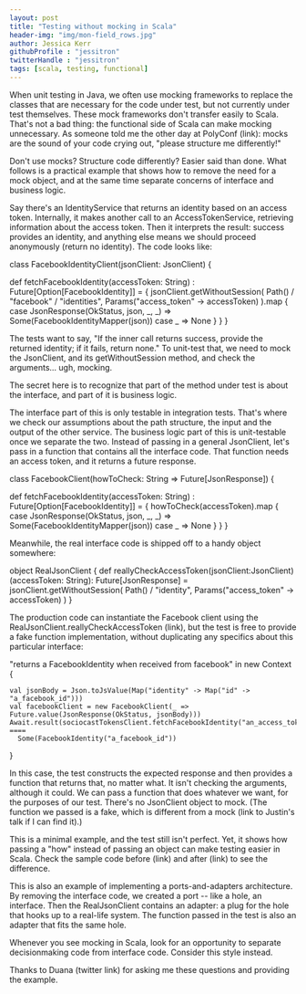 ```yaml
---
layout: post
title: "Testing without mocking in Scala"
header-img: "img/mon-field_rows.jpg"
author: Jessica Kerr
githubProfile : "jessitron"
twitterHandle : "jessitron"
tags: [scala, testing, functional]
---
```


When unit testing in Java, we often use mocking frameworks to replace the classes that are necessary for the code under test, but not currently under test themselves. These mock frameworks don't transfer easily to Scala. That's not a bad thing: the functional side of Scala can make mocking unnecessary. As someone told me the other day at PolyConf (link): mocks are the sound of your code crying out, "please structure me differently!"

Don't use mocks? Structure code differently? Easier said than done. What follows is a practical example that shows how to remove the need for a mock object, and at the same time separate concerns of interface and business logic.

Say there's an IdentityService that returns an identity based on an access token. Internally, it makes another call to an AccessTokenService, retrieving
information about the access token. Then it interprets the result: success provides an identity, and anything else means we should proceed 
anonymously (return no identity). The code looks like:

class FacebookIdentityClient(jsonClient: JsonClient) {

  def fetchFacebookIdentity(accessToken: String) : Future[Option[FacebookIdentity]] = {
    jsonClient.getWithoutSession(
      Path() / "facebook" / "identities",
      Params("access_token" -> accessToken)
    ).map {
      case JsonResponse(OkStatus, json, _, _) => Some(FacebookIdentityMapper(json))
      case _ => None
    }
  }
}

The tests want to say, "If the inner call returns success, provide the returned identity; if it fails, return none." To unit-test that, we need to mock the JsonClient, and its getWithoutSession method, and check the arguments... ugh, mocking.

The secret here is to recognize that part of the method under test is about the interface, and part of it is business logic.

<repeat code with highlighting>

The interface part of this is only testable in integration tests. That's where we check our assumptions about the path structure, the input and the output of the other service. The business logic part of this is unit-testable once we separate the two. Instead of passing in a general JsonClient, let's pass in a function that contains all the interface code. That function needs an access token, and it returns a future response.

class FacebookClient(howToCheck: String => Future[JsonResponse]) {

  def fetchFacebookIdentity(accessToken: String) : Future[Option[FacebookIdentity]] = {
    howToCheck(accessToken).map {
      case JsonResponse(OkStatus, json, _, _) => Some(FacebookIdentityMapper(json))
      case _ => None
    }
  }
}

Meanwhile, the real interface code is shipped off to a handy object somewhere:

object RealJsonClient {
  def reallyCheckAccessToken(jsonClient:JsonClient)(accessToken: String): Future[JsonResponse] = jsonClient.getWithoutSession(
    Path() / "identity",
    Params("access_token" -> accessToken)
  )
}

The production code can instantiate the Facebook client using the RealJsonClient.reallyCheckAccessToken (link), but the test is free to provide a fake function implementation, without duplicating any specifics about this particular interface:

  "returns a FacebookIdentity when received from facebook" in new Context {

    val jsonBody = Json.toJsValue(Map("identity" -> Map("id" -> "a_facebook_id")))
    val facebookClient = new FacebookClient(_ => Future.value(JsonResponse(OkStatus, jsonBody)))
    Await.result(sociocastTokensClient.fetchFacebookIdentity("an_access_token"))  ====
      Some(FacebookIdentity("a_facebook_id"))
  }

In this case, the test constructs the expected response and then provides a function that returns that, no matter what. It isn't checking the arguments, although it could. We can pass a function that does whatever we want, for the purposes of our test. There's no JsonClient object to mock. (The function we passed is a fake, which is different from a mock (link to Justin's talk if I can find it).)

This is a minimal example, and the test still isn't perfect. Yet, it shows how passing a "how" instead of passing an object can make testing easier in Scala. Check the sample code before (link) and after (link) to see the difference.

This is also an example of implementing a ports-and-adapters architecture. By removing the interface code, we created a port -- like a hole, an interface. Then the RealJsonClient contains an adapter: a plug for the hole that hooks up to a real-life system. The function passed in the test is also an adapter that fits the same hole.

Whenever you see mocking in Scala, look for an opportunity to separate decisionmaking code from interface code. Consider this style instead.

Thanks to Duana (twitter link) for asking me these questions and providing the example.
